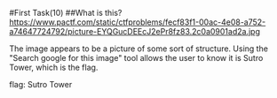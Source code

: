#First Task(10)
##What is this?
https://www.pactf.com/static/ctfproblems/fecf83f1-00ac-4e08-a752-a74647724792/picture-EYQGucDEEcJ2ePr8fz83.2c0a0901ad2a.jpg

The image appears to be a picture of some sort of structure.
Using the "Search google for this image" tool allows the user to know it is Sutro Tower, which is the flag.

flag: Sutro Tower
